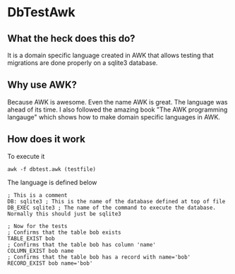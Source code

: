 # DbTestAwk

## What the heck does this do?
It is a domain specific language created in AWK that allows testing
that migrations are done properly on a sqlite3 database.

## Why use AWK?
Because AWK is awesome. Even the name AWK is great. The language
was ahead of its time.
I also followed the amazing book "The AWK programming langauge"
which shows how to make domain specific languages in AWK.

## How does it work
To execute it
  
    awk -f dbtest.awk (testfile)
    
The language is defined below

    ; This is a comment
    DB: sqlite3 ; This is the name of the database defined at top of file
    DB_EXEC sqlite3 ; The name of the command to execute the database. Normally this should just be sqlite3
    
    ; Now for the tests
    ; Confirms that the table bob exists
    TABLE_EXIST bob
    ; Confirms that the table bob has column 'name'
    COLUMN_EXIST bob name 
    ; Confirms that the table bob has a record with name='bob'
    RECORD_EXIST bob name='bob'
  



